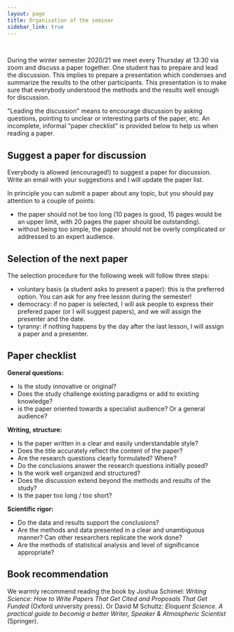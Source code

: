 ```yaml
---
layout: page
title: Organisation of the seminar
sidebar_link: true
---
```


 <br>

During the winter semester 2020/21 we meet every Thursday at 13:30 via zoom and discuss a paper
together. One student has to prepare and lead the discussion. This implies
to prepare a presentation which condenses and summarize the results to
the other participants. This presentation is to make sure that everybody
understood the methods and the results well enough for discussion.

"Leading the discussion" means to encourage discussion by asking questions,
pointing to unclear or interesting parts of the paper, etc. An incomplete,
informal "paper checklist" is provided below to help us when reading a
paper.


## Suggest a paper for discussion

Everybody is allowed (encouraged!) to suggest a paper for discussion. Write
an email with your suggestions and I will update the paper list.

In principle you can submit a paper about any topic, but you should pay
attention to a couple of points:

- the paper should not be too long (10 pages is good, 15 pages would be an
  upper limit, with 20 pages the paper should be outstanding).
- without being too simple, the paper should not be overly complicated or
  addressed to an expert audience.

## Selection of the next paper

The selection procedure for the following week will follow three steps:

- voluntary basis (a student asks to present a paper): this is the preferred
  option. You can ask for any free lesson during the semester!
- democracy: if no paper is selected, I will ask people to
  express their prefered paper (or I will suggest papers), and we will assign the presenter and the date.
- tyranny: if nothing happens by the day after the last lesson, I will assign a paper and a presenter.


## Paper checklist

**General questions:**

- Is the study innovative or original?
- Does the study challenge existing paradigms or add to existing knowledge?
- is the paper oriented towards a specialist audience? Or a general audience?

**Writing, structure:**

- Is the paper written in a clear and easily understandable style?
- Does the title accurately reflect the content of the paper?
- Are the research questions clearly formulated? Where?
- Do the conclusions answer the research questions initially posed?
- Is the work well organized and structured?
- Does the discussion extend beyond the methods and results of the study?
- Is the paper too long / too short?

**Scientific rigor:**

- Do the data and results support the conclusions?
- Are the methods and data presented in a clear and unambiguous manner? Can
  other researchers replicate the work done?
- Are the methods of statistical analysis and level of significance
  appropriate?


## Book recommendation

We warmly recommend reading the book by Joshua Schimel: *Writing Science: How to
Write Papers That Get Cited and Proposals That Get Funded* (Oxford
university press). 
Or
David M Schultz: *Eloquent Science. A practical guide to becomig a better Writer, Speaker & Atmospheric Scientist* (Springer).

